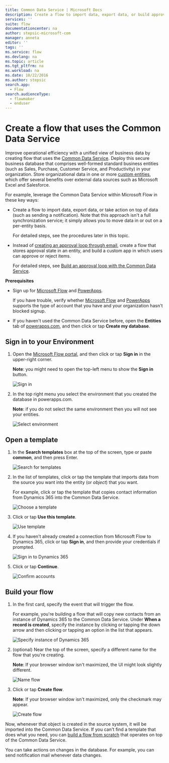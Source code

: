```yaml
---
title: Common Data Service | Microsoft Docs
description: Create a flow to import data, export data, or build approvals with the Common Data Service.
services: ''
suite: flow
documentationcenter: na
author: stepsic-microsoft-com
manager: anneta
editor: ''
tags: ''
ms.service: flow
ms.devlang: na
ms.topic: article
ms.tgt_pltfrm: na
ms.workload: na
ms.date: 10/22/2016
ms.author: stepsic
search.app: 
  - Flow
search.audienceType: 
  - flowmaker
  - enduser
---
```

# Create a flow that uses the Common Data Service
Improve operational efficiency with a unified view of business data by creating flow that uses the [Common Data Service](https://powerapps.microsoft.com/tutorials/data-platform-intro/). Deploy this secure business database that comprises well-formed standard business entities (such as Sales, Purchase, Customer Service, and Productivity) in your organization. Store organizational data in one or more [custom entities](https://powerapps.microsoft.com/tutorials/data-platform-create-entity/), which offer several benefits over external data sources such as Microsoft Excel and Salesforce.

For example, leverage the Common Data Service within Microsoft Flow in these key ways:

* Create a flow to import data, export data, or take action on top of data (such as sending a notification). Note that this approach isn't a full synchronization service; it simply allows you to move data in or out on a per-entity basis.
  
    For detailed steps, see the procedures later in this topic.
* Instead of [creating an approval loop through email](wait-for-approvals.md), create a flow that stores approval state in an entity, and build a custom app in which users can approve or reject items.
  
    For detailed steps, see [Build an approval loop with the Common Data Service](common-data-model-approve.md).

**Prerequisites**

* Sign up for [Microsoft Flow](https://flow.microsoft.com) and [PowerApps](https://web.powerapps.com).
  
    If you have trouble, verify whether [Microsoft Flow](sign-up-sign-in.md) and [PowerApps](https://powerapps.microsoft.com/tutorials/signup-for-powerapps/) supports the type of account that you have and your organization hasn't blocked signup.
* If you haven't used the Common Data Service before, open the **Entities** tab of [powerapps.com](https://web.powerapps.com/#/entities), and then click or tap **Create my database**.

## Sign in to your Environment
1. Open the [Microsoft Flow portal](https://flow.microsoft.com), and then click or tap **Sign in** in the upper-right corner.
   
    **Note**: you might need to open the top-left menu to show the **Sign in** button.
   
    ![Sign in](./media/common-data-model-intro/signin-flow.png)
2. In the top right menu you select the environment that you created the database in powerapps.com.
   
    **Note**: if you do not select the same environment then you will not see your entities.
   
    ![Select environment](./media/common-data-model-intro/select-environment.png)

## Open a template
1. In the **Search templates** box at the top of the screen, type or paste **common**, and then press Enter.
   
    ![Search for templates](./media/common-data-model-intro/template-search.png)
2. In the list of templates, click or tap the template that imports data from the source you want into the entity (or *object*) that you want.
   
    For example, click or tap the template that copies contact information from Dynamics 365 into the Common Data Service.
   
    ![Choose a template](./media/common-data-model-intro/choose-template.png)
3. Click or tap **Use this template**.
   
    ![Use template](./media/common-data-model-intro/use-template.png)
4. If you haven't already created a connection from Microsoft Flow to Dynamics 365, click or tap **Sign in**, and then provide your credentials if prompted.
   
    ![Sign in to Dynamics 365](./media/common-data-model-intro/dynamics-signin.png)
5. Click or tap **Continue**.
   
    ![Confirm accounts](./media/common-data-model-intro/confirm-accounts.png)

## Build your flow
1. In the first card, specify the event that will trigger the flow.
   
    For example, you're building a flow that will copy new contacts from an instance of Dynamics 365 to the Common Data Service. Under **When a record is created**, specify the instance by clicking or tapping the down arrow and then clicking or tapping an option in the list that appears.
   
    ![Specify instance of Dynamics 365](./media/common-data-model-intro/specify-instance.png)
2. (optional) Near the top of the screen, specify a different name for the flow that you're creating.
   
    **Note**: If your browser window isn't maximized, the UI might look slightly different.
   
    ![Name flow](./media/common-data-model-intro/name-flow.png)
3. Click or tap **Create flow**.
   
    **Note**: If your browser window isn't maximized, only the checkmark may appear.
   
    ![Create flow](./media/common-data-model-intro/create-flow.png)

Now, whenever that object is created in the source system, it will be imported into the Common Data Service. If you can't find a template that does what you need, you can [build a flow from scratch](get-started-logic-flow.md) that operates on top of the Common Data Service.

You can take actions on changes in the database. For example, you can send notification mail whenever data changes.

